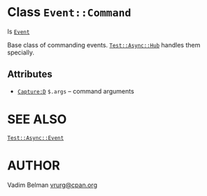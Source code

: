 Class `Event::Command`
======================

Is [`Event`](../Event.md)

Base class of commanding events. [`Test::Async::Hub`](../Hub.md) handles them specially.

Attributes
----------

  * [`Capture:D`](https://docs.raku.org/type/Capture) `$.args` – command arguments

SEE ALSO
========

[`Test::Async::Event`](../Event.md)

AUTHOR
======

Vadim Belman <vrurg@cpan.org>


